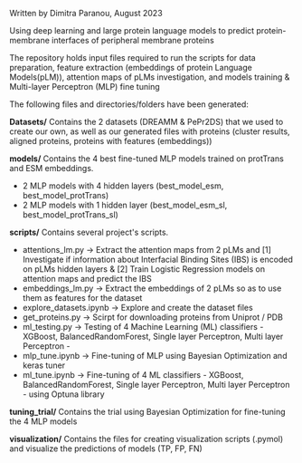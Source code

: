 Written by Dimitra Paranou, August 2023

Using deep learning and large protein language models to predict protein-membrane interfaces of peripheral membrane proteins

The repository holds input files required to run the scripts for data preparation, feature extraction (embeddings of protein Language Models(pLM)), attention maps of pLMs investigation, and models training & Multi-layer Perceptron (MLP) fine tuning

The following files and directories/folders have been generated:

**Datasets/**
Contains the 2 datasets (DREAMM & PePr2DS) that we used to create our own, as well as our generated files with proteins (cluster results, aligned proteins, proteins with features (embeddings))

**models/**
Contains the 4 best fine-tuned MLP models trained on protTrans and ESM embeddings.

- 2 MLP models with 4 hidden layers (best_model_esm, best_model_protTrans)
- 2 MLP models with 1 hidden layer (best_model_esm_sl, best_model_protTrans_sl)

**scripts/**
Contains several project's scripts.

- attentions_lm.py -> Extract the attention maps from 2 pLMs and [1] Investigate if information about Interfacial Binding Sites (IBS) is encoded on pLMs hidden layers & [2] Train Logistic Regression models on attention maps and predict the IBS
- embeddings_lm.py -> Extract the embeddings of 2 pLMs so as to use them as features for the dataset
- explore_datasets.ipynb -> Explore and create the dataset files
- get_proteins.py -> Scirpt for downloading proteins from Uniprot / PDB
- ml_testing.py -> Testing of 4 Machine Learning (ML) classifiers - XGBoost, BalancedRandomForest, Single layer Perceptron, Multi layer Perceptron -
- mlp_tune.ipynb -> Fine-tuning of MLP using Bayesian Optimization and keras tuner
- ml_tune.ipynb -> Fine-tuning of 4 ML classifiers - XGBoost, BalancedRandomForest, Single layer Perceptron, Multi layer Perceptron - using Optuna library

**tuning_trial/**
Contains the trial using Bayesian Optimization for fine-tuning the 4 MLP models

**visualization/**
Contains the files for creating visualization scripts (.pymol) and visualize the predictions of models (TP, FP, FN)
